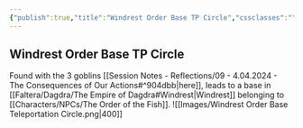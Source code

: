 ```yaml
---
{"publish":true,"title":"Windrest Order Base TP Circle","cssclasses":""}
---
```


## Windrest Order Base TP Circle

Found with the 3 goblins [[Session Notes - Reflections/09 - 4.04.2024 - The Consequences of Our Actions#^904dbb\|here]], leads to a base in [[Faltera/Dagdra/The Empire of Dagdra#Windrest\|Windrest]] belonging to [[Characters/NPCs/The Order of the Fish]]. 
![[Images/Windrest Order Base Teleportation Circle.png|400]]
